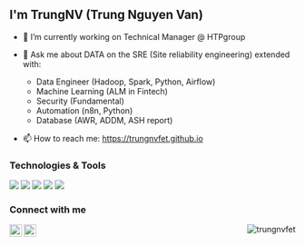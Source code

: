 ## I'm TrungNV (Trung Nguyen Van)

- 🔭 I’m currently working on Technical Manager @ HTPgroup
- 💬 Ask me about DATA on the SRE (Site reliability engineering) extended with:
	- Data Engineer (Hadoop, Spark, Python, Airflow)
	- Machine Learning (ALM in Fintech)
	- Security (Fundamental)
	- Automation (n8n, Python)
	- Database (AWR, ADDM, ASH report)

- 📫 How to reach me: https://trungnvfet.github.io

### Technologies & Tools
![](https://img.shields.io/badge/OS-Linux-informational?style=flat&logo=linux&logoColor=white)
![](https://img.shields.io/badge/Code-Python-informational?style=flat&logo=python&logoColor=white)
![](https://img.shields.io/badge/Code-Golang-informational?style=flat&logo=go&logoColor=white)
![](https://img.shields.io/badge/Tools-Docker-informational?style=flat&logo=docker&logoColor=white)
![](https://img.shields.io/badge/Tools-Kubernetes-informational?style=flat&logo=kubernetes&logoColor=white)

### Connect with me

[<img align="left" alt="xxxxx | Twitter" width="22px" src="https://cdn.jsdelivr.net/npm/simple-icons@v3/icons/twitter.svg" />][twitter]
[<img align="left" alt="xxxxxx | LinkedIn" width="22px" src="https://cdn.jsdelivr.net/npm/simple-icons@v3/icons/linkedin.svg" />][linkedin]

[twitter]: https://x.com/trungnvfet
[linkedin]: https://linkedin.com/in/trungnvfet

<p align="right"> <img src="https://komarev.com/ghpvc/?username=trungnvfet&label=Profile%20views&color=0e75b6&style=flat" alt="trungnvfet" /> </p>
